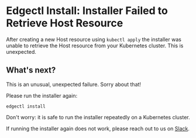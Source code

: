 # Edgectl Install: Installer Failed to Retrieve Host Resource

After creating a new Host resource using `kubectl apply` the installer was unable to retrieve the Host resource from your Kubernetes cluster. This is unexpected.

## What's next?

This is an unusual, unexpected failure. Sorry about that!

Please run the installer again:

```
edgectl install
```

Don't worry: it is safe to run the installer repeatedly on a Kubernetes cluster.

If running the installer again does not work, please reach out to us on [Slack](https://a8r.io/Slack).
